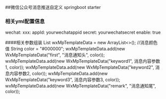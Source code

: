 ##微信公众号消息推送自定义 springboot starter

### 相关yml配置信息
wechat:
  xxx:
    appId: yourwechatappid
    secret: yourwechatsecret
    enable: true

####相关参数组装
List<WxMpTemplateData> wxMpTemplateData = new ArrayList<>();
//消息颜色值
String color = "#000000";
wxMpTemplateData.add(new WxMpTemplateData("first", "消息通知头", color));
wxMpTemplateData.add(new WxMpTemplateData("keyword1", 消息内容参数1, color));
wxMpTemplateData.add(new WxMpTemplateData("keyword2", 消息内容参数2, color));
wxMpTemplateData.add(new WxMpTemplateData("keyword3", 消息内容参数3, color));
wxMpTemplateData.add(new WxMpTemplateData("remark", "消息通知尾", color));

